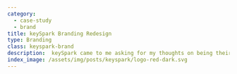```yaml
---
category:
  - case-study
  - brand
title: keySpark Branding Redesign
type: Branding
class: keyspark-brand
description:  keySpark came to me asking for my thoughts on being their lead designer
index_image: /assets/img/posts/keyspark/logo-red-dark.svg
---
```

